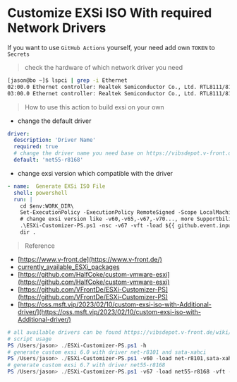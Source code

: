 # Customize EXSi ISO With required Network Drivers

If you want to use `GitHub Actions` yourself, your need add own `TOKEN` to `Secrets`

> check the hardware of which network driver you need

```bash
[jason@bo ~]$ lspci | grep -i Ethernet
02:00.0 Ethernet controller: Realtek Semiconductor Co., Ltd. RTL8111/8168/8411 PCI Express Gigabit Ethernet Controller (rev 07)
03:00.0 Ethernet controller: Realtek Semiconductor Co., Ltd. RTL8111/8168/8411 PCI Express Gigabit Ethernet Controller (rev 07)
```

> How to use this action to build exsi on your own
-  change the default driver
```yaml
driver:
  description: 'Driver Name'
  required: true
  # change the driver name you need base on https://vibsdepot.v-front.de/wiki/index.php/List_of_currently_available_ESXi_packages
  default: 'net55-r8168' 
```
- change exsi version which compatible with the driver
```yaml
- name:  Generate EXSi ISO File
  shell: powershell
  run: |
    cd $env:WORK_DIR\
    Set-ExecutionPolicy -ExecutionPolicy RemoteSigned -Scope LocalMachine
    # change exsi version like -v60,-v65,-v67,-v70..., more Supportbility ./ESXi-Customizer-PS.ps1 -h
    .\ESXi-Customizer-PS.ps1 -nsc -v67 -vft -load ${{ github.event.inputs.driver }} -ipname ${{ github.event.inputs.tag }}_${{ github.event.inputs.driver }}  
    dir .
```

> Reference

- [https://www.v-front.de](https://www.v-front.de/)
- [currently_available_ESXi_packages](https://vibsdepot.v-front.de/wiki/index.php/List_of_currently_available_ESXi_packages)
- [https://github.com/HalfCoke/custom-vmware-esxi](https://github.com/HalfCoke/custom-vmware-esxi)
- [https://github.com/VFrontDe/ESXi-Customizer-PS](https://github.com/VFrontDe/ESXi-Customizer-PS)
- [https://oss.msft.vip/2023/02/10/custom-exsi-iso-with-Additional-driver/](https://oss.msft.vip/2023/02/10/custom-exsi-iso-with-Additional-driver/)
```powershell
# all available drivers can be found https://vibsdepot.v-front.de/wiki/index.php/List_of_currently_available_ESXi_packages
# script usage
PS /Users/jason> ./ESXi-Customizer-PS.ps1 -h
# generate custom exsi 6.0 with driver net-r8101 and sata-xahci
PS /Users/jason> ./ESXi-Customizer-PS.ps1 -v60 -load net-r8101,sata-xahci -vft -nsc -ipname ESXi-Customizer-exsi-60-net-r8101 
# generate custom exsi 6.7 with driver net55-r8168
PS /Users/jason> ./ESXi-Customizer-PS.ps1 -v67 -load net55-r8168 -vft -nsc -ipname ESXi-Customizer-exsi-67-net55-r8168
```
